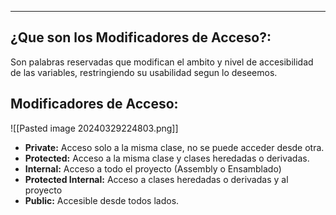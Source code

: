 
---
## ¿Que son los Modificadores de Acceso?:
Son palabras reservadas que modifican el ambito y nivel de accesibilidad de las variables, restringiendo su usabilidad segun lo deseemos.  

## Modificadores de Acceso:

![[Pasted image 20240329224803.png]]

- **Private:**
	 Acceso solo a la misma clase, no se puede acceder desde otra.
- **Protected:**
	 Acceso a la misma clase y clases heredadas o derivadas.
- **Internal:**
	 Acceso a todo el proyecto (Assembly o Ensamblado)
- **Protected Internal:**
	 Acceso a clases heredadas o derivadas y al proyecto
- **Public:**
	 Accesible desde todos lados.

